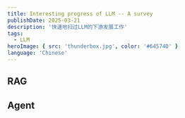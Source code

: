 ```yaml
---
title: Interesting progress of LLM -- A survey
publishDate: 2025-03-21
description: '快速地扫过LLM的下游发展工作'
tags:
  - LLM
heroImage: { src: 'thunderbox.jpg', color: '#64574D' }
language: 'Chinese'
---
```


## RAG


## Agent

